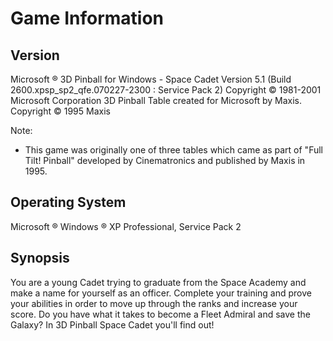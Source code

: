 # Game Information

## Version

Microsoft ® 3D Pinball for Windows - Space Cadet
Version 5.1 (Build 2600.xpsp_sp2_qfe.070227-2300 : Service Pack 2)
Copyright © 1981-2001 Microsoft Corporation
3D Pinball Table created for Microsoft by Maxis.
Copyright © 1995 Maxis

Note:
- This game was originally one of three tables which came as part of "Full Tilt! Pinball" developed by Cinematronics and published by Maxis in 1995.

## Operating System

Microsoft ® Windows ® XP Professional, Service Pack 2

## Synopsis

You are a young Cadet trying to graduate from the Space Academy and make a name for yourself as an officer. Complete your training and prove your abilities in order to move up through the ranks and increase your score. Do you have what it takes to become a Fleet Admiral and save the Galaxy? In 3D Pinball Space Cadet you'll find out!
